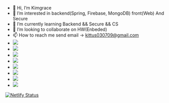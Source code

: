 - 👋 Hi, I’m Kimgrace
- 👀 I’m interested in backend(Spring, Firebase, MongoDB) front(Web) And Secure
- 🌱 I’m currently learning Backend && Secure && CS
- 💞️ I’m looking to collaborate on HW(Enbeded)
- 📫 How to reach me send email -> kittus030709@gmail.com
- <img src="https://img.shields.io/badge/Python-3776AB?style=for-the-badge&logo=Python&logoColor=white">
- <img src="https://img.shields.io/badge/HTML5-000000?style=for-the-badge&logo=HTML5&logoColor=#E34F26"/></a>
- <img src="https://img.shields.io/badge/C-FE9A85?style=for-the-badge&logo=C&logoColor=#A8B9CC"/></a>
- <img src="https://img.shields.io/badge/JavaScript-000000?style=for-the-badge&logo=JavaScript&logoColor=#F7DF1E"/></a>
- <img src="https://img.shields.io/badge/Spring-CDD2FF?style=for-the-badge&logo=Spring&logoColor=#6DB33F"/></a>
- <img src="https://img.shields.io/badge/ts-node-3178C6?style=for-the-badge&logo=ts-node&logoColor=white"></a>
- <img src="https://img.shields.io/badge/Flask-000000?style=for-the-badge&logo=Flask&logoColor=white"/></a>
- <img src="https://img.shields.io/badge/Git-F05032?style=for-the-badge&logo=Git&logoColor=white"/></a>



[![Netlify Status](https://api.netlify.com/api/v1/badges/1d125cf1-366f-44c8-91b5-f2e964489160/deploy-status)](https://app.netlify.com/sites/stately-meerkat-704bcc/deploys)
<!---
Kimngeunhye/Kimngeunhye is a ✨ special ✨ repository because its `README.md` (this file) appears on your GitHub profile.
You can click the Preview link to take a look at your changes.
--->
